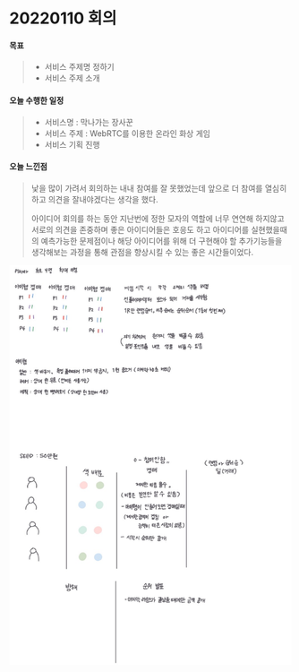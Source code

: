 # 20220110 회의

#### 목표

> + 서비스 주제명 정하기
> + 서비스 주제 소개



#### 오늘 수행한 일정

>+ 서비스명 : 막나가는 장사꾼
>+ 서비스 주제 : WebRTC를 이용한 온라인 화상 게임
>+ 서비스 기획 진행



#### 오늘 느낀점

> 낯을 많이 가려서 회의하는 내내 참여를 잘 못했었는데 앞으로 더 참여를 열심히 하고 의견을 잘내야겠다는 생각을 했다. 
>
> 아이디어 회의를 하는 동안 지난번에 정한 모자의 역할에 너무 연연해 하지않고 서로의 의견을 존중하며 좋은 아이디어들은 호응도 하고 아이디어를 실현했을때의 예측가능한 문제점이나 해당 아이디어를 위해 더 구현해야 할 추가기능들을 생각해보는 과정을 통해 관점을 향상시킬 수 있는 좋은 시간들이었다.



![image-20220110232636509](이소영.assets/image-20220110232636509.png)
